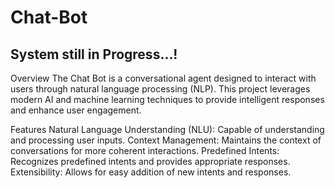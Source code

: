 # Chat-Bot
## System still in Progress...!
Overview
The Chat Bot is a conversational agent designed to interact with users through natural language processing (NLP). This project leverages modern AI and machine learning techniques to provide intelligent responses and enhance user engagement.

Features
Natural Language Understanding (NLU): Capable of understanding and processing user inputs.
Context Management: Maintains the context of conversations for more coherent interactions.
Predefined Intents: Recognizes predefined intents and provides appropriate responses.
Extensibility: Allows for easy addition of new intents and responses.
